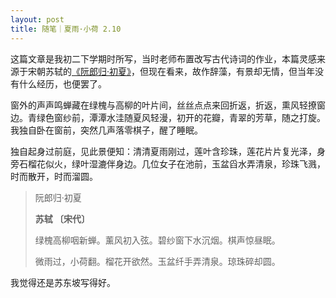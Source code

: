 ```yaml
---
layout: post
title: 随笔｜夏雨·小荷 2.10
---
```

这篇文章是我初二下学期时所写，当时老师布置改写古代诗词的作业，本篇灵感来源于宋朝苏轼的[《阮郎归·初夏》](https://so.gushiwen.org/shiwenv_09326627a183.aspx)，但现在看来，故作辞藻，有景却无情，但当年没有什么经历，也便罢了。

窗外的声声鸣蝉藏在绿槐与高柳的叶片间，丝丝点点来回折返，折返，熏风轻撩窗边。青绿色窗纱前，潭潭水洼随夏风轻漫，初开的花瓣，青翠的芳草，随之打旋。我独自卧在窗前，突然几声落零棋子，醒了睡眠。
  
独自起身过前庭，见此景便知：清清夏雨刚过，莲叶含珍珠，莲花片片复光泽，身旁石榴花似火，绿叶湿漉伴身边。几位女子在池前，玉盆舀水弄清泉，珍珠飞溅，时而散开，时而溜圆。

> 阮郎归·初夏
> 
> **苏轼 〔宋代〕**
> 
> 绿槐高柳咽新蝉。薰风初入弦。碧纱窗下水沉烟。棋声惊昼眠。
>
> 微雨过，小荷翻。榴花开欲然。玉盆纤手弄清泉。琼珠碎却圆。

我觉得还是苏东坡写得好。
